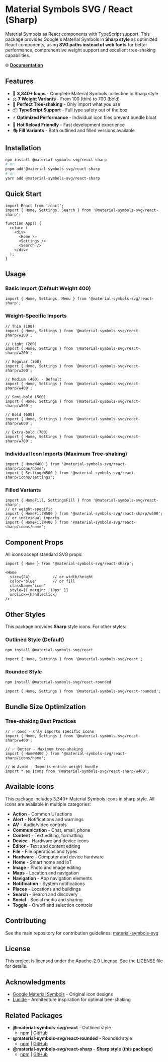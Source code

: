 # Material Symbols SVG / React (Sharp)

Material Symbols as React components with TypeScript support. This package provides Google's Material Symbols in **Sharp style** as optimized React components, using **SVG paths instead of web fonts** for better performance, comprehensive weight support and excellent tree-shaking capabilities.

🌐 **[Documentation](https://material-symbols-svg.com/)**

## Features

- 🎨 **3,340+ Icons** - Complete Material Symbols collection in Sharp style
- ⚖️ **7 Weight Variants** - From 100 (thin) to 700 (bold)
- 🌳 **Perfect Tree-shaking** - Only import what you use
- 📦 **TypeScript Support** - Full type safety out of the box
- ⚡ **Optimized Performance** - Individual icon files prevent bundle bloat
- 🔄 **Hot Reload Friendly** - Fast development experience
- 🎭 **Fill Variants** - Both outlined and filled versions available

## Installation

```bash
npm install @material-symbols-svg/react-sharp
# or
pnpm add @material-symbols-svg/react-sharp
# or
yarn add @material-symbols-svg/react-sharp
```

## Quick Start

```tsx
import React from 'react';
import { Home, Settings, Search } from '@material-symbols-svg/react-sharp';

function App() {
  return (
    <div>
      <Home />
      <Settings />
      <Search />
    </div>
  );
}
```

## Usage

### Basic Import (Default Weight 400)

```tsx
import { Home, Settings, Menu } from '@material-symbols-svg/react-sharp';
```

### Weight-Specific Imports

```tsx
// Thin (100)
import { Home, Settings } from '@material-symbols-svg/react-sharp/w100';

// Light (200)
import { Home, Settings } from '@material-symbols-svg/react-sharp/w200';

// Regular (300)
import { Home, Settings } from '@material-symbols-svg/react-sharp/w300';

// Medium (400) - Default
import { Home, Settings } from '@material-symbols-svg/react-sharp/w400';

// Semi-bold (500)
import { Home, Settings } from '@material-symbols-svg/react-sharp/w500';

// Bold (600)
import { Home, Settings } from '@material-symbols-svg/react-sharp/w600';

// Extra-bold (700)
import { Home, Settings } from '@material-symbols-svg/react-sharp/w700';
```

### Individual Icon Imports (Maximum Tree-shaking)

```tsx
import { HomeW400 } from '@material-symbols-svg/react-sharp/icons/home';
import { SettingsW500 } from '@material-symbols-svg/react-sharp/icons/settings';
```

### Filled Variants

```tsx
import { HomeFill, SettingsFill } from '@material-symbols-svg/react-sharp';
// or weight-specific
import { HomeFillW500 } from '@material-symbols-svg/react-sharp/w500';
// or individual imports
import { HomeFillW400 } from '@material-symbols-svg/react-sharp/icons/home';
```

## Component Props

All icons accept standard SVG props:

```tsx
import { Home } from '@material-symbols-svg/react-sharp';

<Home 
  size={24}          // or width/height
  color="blue"       // or fill
  className="icon"
  style={{ margin: '10px' }}
  onClick={handleClick}
/>
```

## Other Styles

This package provides **Sharp** style icons. For other styles:

### Outlined Style (Default)
```bash
npm install @material-symbols-svg/react
```

```tsx
import { Home, Settings } from '@material-symbols-svg/react';
```

### Rounded Style
```bash
npm install @material-symbols-svg/react-rounded
```

```tsx
import { Home, Settings } from '@material-symbols-svg/react-rounded';
```

## Bundle Size Optimization

### Tree-shaking Best Practices

```tsx
// ✅ Good - Only imports specific icons
import { Home, Settings } from '@material-symbols-svg/react-sharp/w400';

// ✅ Better - Maximum tree-shaking
import { HomeW400 } from '@material-symbols-svg/react-sharp/icons/home';

// ❌ Avoid - Imports entire weight bundle
import * as Icons from '@material-symbols-svg/react-sharp/w400';
```

## Available Icons

This package includes 3,340+ Material Symbols icons in sharp style. All icons are available in multiple categories:

- **Action** - Common UI actions
- **Alert** - Notifications and warnings  
- **AV** - Audio/video controls
- **Communication** - Chat, email, phone
- **Content** - Text editing, formatting
- **Device** - Hardware and device icons
- **Editor** - Text and content editing
- **File** - File operations and types
- **Hardware** - Computer and device hardware
- **Home** - Smart home and IoT
- **Image** - Photo and image editing
- **Maps** - Location and navigation
- **Navigation** - App navigation elements
- **Notification** - System notifications
- **Places** - Locations and buildings
- **Search** - Search and discovery
- **Social** - Social media and sharing
- **Toggle** - On/off and selection controls

## Contributing

See the main repository for contribution guidelines: [material-symbols-svg](https://github.com/k-s-h-r/material-symbols-svg)

## License

This project is licensed under the Apache-2.0 License. See the [LICENSE](../../LICENSE) file for details.

## Acknowledgments

- [Google Material Symbols](https://fonts.google.com/icons) - Original icon designs
- [Lucide](https://lucide.dev/) - Architecture inspiration for optimal tree-shaking

## Related Packages

- **@material-symbols-svg/react** - Outlined style
  - [npm](https://www.npmjs.com/package/@material-symbols-svg/react) | [GitHub](../react)
- **@material-symbols-svg/react-rounded** - Rounded style
  - [npm](https://www.npmjs.com/package/@material-symbols-svg/react-rounded) | [GitHub](../react-rounded)
- **@material-symbols-svg/react-sharp** - **Sharp style (this package)**
  - [npm](https://www.npmjs.com/package/@material-symbols-svg/react-sharp) | [GitHub](../react-sharp)

